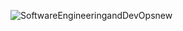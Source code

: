 
![SoftwareEngineeringandDevOpsnew](https://github.com/user-attachments/assets/0021f1e0-95cb-4e46-95d5-90372e0dfa3d)
